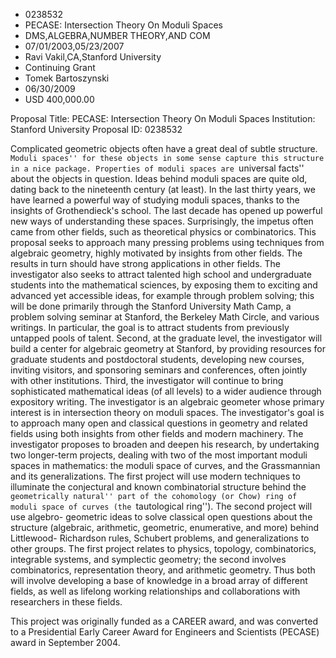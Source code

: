 
* 0238532
* PECASE: Intersection Theory On Moduli Spaces
* DMS,ALGEBRA,NUMBER THEORY,AND COM
* 07/01/2003,05/23/2007
* Ravi Vakil,CA,Stanford University
* Continuing Grant
* Tomek Bartoszynski
* 06/30/2009
* USD 400,000.00

Proposal Title: PECASE: Intersection Theory On Moduli Spaces Institution:
Stanford University Proposal ID: 0238532

Complicated geometric objects often have a great deal of subtle structure.
``Moduli spaces'' for these objects in some sense capture this structure in a
nice package. Properties of moduli spaces are ``universal facts'' about the
objects in question. Ideas behind moduli spaces are quite old, dating back to
the nineteenth century (at least). In the last thirty years, we have learned a
powerful way of studying moduli spaces, thanks to the insights of Grothendieck's
school. The last decade has opened up powerful new ways of understanding these
spaces. Surprisingly, the impetus often came from other fields, such as
theoretical physics or combinatorics. This proposal seeks to approach many
pressing problems using techniques from algebraic geometry, highly motivated by
insights from other fields. The results in turn should have strong applications
in other fields. The investigator also seeks to attract talented high school and
undergraduate students into the mathematical sciences, by exposing them to
exciting and advanced yet accessible ideas, for example through problem solving;
this will be done primarily through the Stanford University Math Camp, a problem
solving seminar at Stanford, the Berkeley Math Circle, and various writings. In
particular, the goal is to attract students from previously untapped pools of
talent. Second, at the graduate level, the investigator will build a center for
algebraic geometry at Stanford, by providing resources for graduate students and
postdoctoral students, developing new courses, inviting visitors, and sponsoring
seminars and conferences, often jointly with other institutions. Third, the
investigator will continue to bring sophisticated mathematical ideas (of all
levels) to a wider audience through expository writing. The investigator is an
algebraic geometer whose primary interest is in intersection theory on moduli
spaces. The investigator's goal is to approach many open and classical questions
in geometry and related fields using both insights from other fields and modern
machinery. The investigator proposes to broaden and deepen his research, by
undertaking two longer-term projects, dealing with two of the most important
moduli spaces in mathematics: the moduli space of curves, and the Grassmannian
and its generalizations. The first project will use modern techniques to
illuminate the conjectural and known combinatorial structure behind the
``geometrically natural'' part of the cohomology (or Chow) ring of moduli space
of curves (the ``tautological ring''). The second project will use algebro-
geometric ideas to solve classical open questions about the structure
(algebraic, arithmetic, geometric, enumerative, and more) behind Littlewood-
Richardson rules, Schubert problems, and generalizations to other groups. The
first project relates to physics, topology, combinatorics, integrable systems,
and symplectic geometry; the second involves combinatorics, representation
theory, and arithmetic geometry. Thus both will involve developing a base of
knowledge in a broad array of different fields, as well as lifelong working
relationships and collaborations with researchers in these fields.

This project was originally funded as a CAREER award, and was converted to a
Presidential Early Career Award for Engineers and Scientists (PECASE) award in
September 2004.




